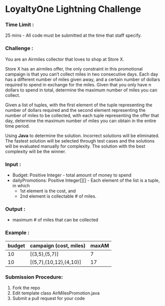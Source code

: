 # LoyaltyOne Lightning Challenge

### Time Limit : 
25 mins - All code must be submitted at the time that staff specify.

### Challenge :
You are an Airmiles collector that loves to shop at Store X.

Store X has an airmiles offer, the only constraint in this promotional campaign is that you can’t collect miles in two consecutive days.  Each day has a different number of miles given away, and a certain number of dollars required to spend in exchange for the miles. Given that you only have n dollars to spend in total, determine the maximum number of miles you can collect.  

Given a list of tuples, with the first element of the tuple representing the number of dollars required and the second element representing the number of miles to be collected, with each tuple representing the offer that day, determine the maximum number of miles you can obtain in the entire time period. 

Using **Java** to determine the solution. Incorrect solutions will be eliminated. The fastest solution will be selected through test cases and the solutions will be evaluated manually for complexity. The solution with the best complexity will be the winner.


### Input : 
- Budget: Positive Integer - total amount of money to spend
- dailyPromotions: Positive Integer[][]  - Each element of the list is a tuple, in which
    -   1st element is the cost, and
    -   2nd element is collectable # of miles.

### Output :
- maximum # of miles that can be collected

### Example :
|budget|campaign (cost, miles)|maxAM|
|---|---|---|
|10|[(3,5),(5,7)]|7|
|10|[(5,7),(10,12),(4,10)]|17|

### Submission Procedure:
1. Fork the repo
2. Edit template class AirMilesPromotion.java
3. Submit a pull request for your code

